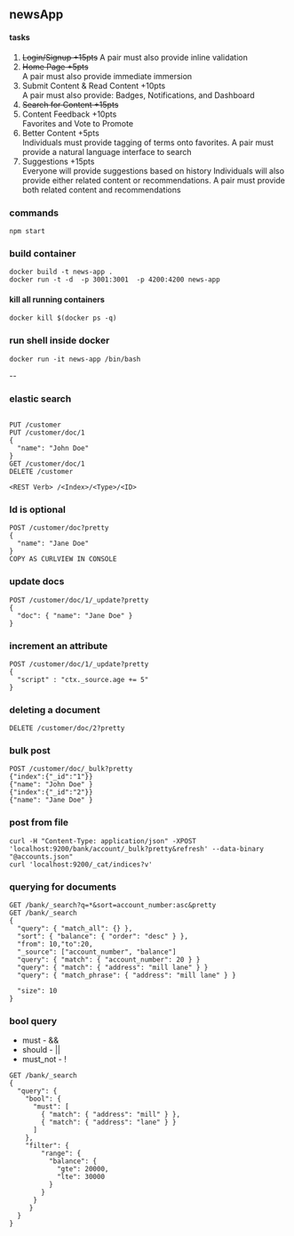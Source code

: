 ## newsApp

#### tasks
1. ~~Login/Signup +15pts~~
   A pair must also provide inline validation
2. ~~Home Page +5pts<br>~~
   A pair must also provide immediate immersion
3. Submit Content & Read Content +10pts <br>
   A pair must also provide: Badges, Notifications, and  Dashboard
4. ~~Search for Content +15pts~~
5. Content Feedback +10pts<br>
   Favorites and Vote to Promote
6. Better Content +5pts<br>
   Individuals must provide tagging of terms onto favorites. A pair must provide a natural language interface to search
7. Suggestions +15pts<br>
   Everyone will provide suggestions based on history
Individuals will also provide either related content or recommendations. A pair must provide both related content and recommendations
 

### commands
```
npm start
```


### build container
```
docker build -t news-app .
docker run -t -d  -p 3001:3001  -p 4200:4200 news-app
```

#### kill all running containers
```
docker kill $(docker ps -q)
```

### run shell inside docker

```
docker run -it news-app /bin/bash
```

--
### elastic search

```

PUT /customer
PUT /customer/doc/1
{
  "name": "John Doe"
}
GET /customer/doc/1
DELETE /customer

<REST Verb> /<Index>/<Type>/<ID>
```

### Id is optional
```
POST /customer/doc?pretty
{
  "name": "Jane Doe"
}
COPY AS CURLVIEW IN CONSOLE
```

### update docs
```
POST /customer/doc/1/_update?pretty
{
  "doc": { "name": "Jane Doe" }
}
```

### increment an attribute
```
POST /customer/doc/1/_update?pretty
{
  "script" : "ctx._source.age += 5"
}
```

### deleting a document
```
DELETE /customer/doc/2?pretty
```

### bulk post
```
POST /customer/doc/_bulk?pretty
{"index":{"_id":"1"}}
{"name": "John Doe" }
{"index":{"_id":"2"}}
{"name": "Jane Doe" }
```


### post from file
```
curl -H "Content-Type: application/json" -XPOST 'localhost:9200/bank/account/_bulk?pretty&refresh' --data-binary "@accounts.json"
curl 'localhost:9200/_cat/indices?v'
```

### querying for documents
```
GET /bank/_search?q=*&sort=account_number:asc&pretty
GET /bank/_search
{
  "query": { "match_all": {} },
  "sort": { "balance": { "order": "desc" } },
  "from": 10,"to":20,
  "_source": ["account_number", "balance"]
  "query": { "match": { "account_number": 20 } }
  "query": { "match": { "address": "mill lane" } }
  "query": { "match_phrase": { "address": "mill lane" } }

  "size": 10
}
```

### bool query
- must - &&
- should - ||
- must_not - !

```
GET /bank/_search
{
  "query": {
    "bool": {
      "must": [
        { "match": { "address": "mill" } },
        { "match": { "address": "lane" } }
      ]
    },
    "filter": {
        "range": {
          "balance": {
            "gte": 20000,
            "lte": 30000
          }
        }
      }
  	 }
  }
}
```
